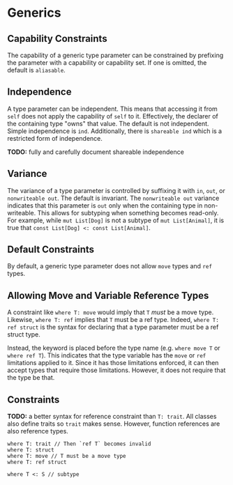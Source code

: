 # Generics

## Capability Constraints

The capability of a generic type parameter can be constrained by prefixing the parameter with a
capability or capability set. If one is omitted, the default is `aliasable`.

## Independence

A type parameter can be independent. This means that accessing it from `self` does not apply the
capability of `self` to it. Effectively, the declarer of the containing type "owns" that value. The
default is not independent. Simple independence is `ind`. Additionally, there is `shareable ind`
which is a restricted form of independence.

**TODO:** fully and carefully document shareable independence

## Variance

The variance of a type parameter is controlled by suffixing it with `in`, `out`, or `nonwriteable
out`. The default is invariant. The `nonwriteable out` variance indicates that this parameter is
`out` only when the containing type in non-writeable. This allows for subtyping when something
becomes read-only. For example, while `mut List[Dog]` is not a subtype of `mut List[Animal]`, it is
true that `const List[Dog] <: const List[Animal]`.

## Default Constraints

By default, a generic type parameter does not allow `move` types and `ref` types.

## Allowing Move and Variable Reference Types

A constraint like `where T: move` would imply that `T` *must* be a move type. Likewise, `where T:
ref` implies that `T` must be a ref type. Indeed, `where T: ref struct` is the syntax for declaring
that a type parameter must be a ref struct type.

Instead, the keyword is placed before the type name (e.g. `where move T` or `where ref T`). This
indicates that the type variable has the `move` or `ref` limitations applied to it. Since it has
those limitations enforced, it can then accept types that require those limitations. However, it
does not require that the type be that.

## Constraints

**TODO:** a better syntax for reference constraint than `T: trait`. All classes also define traits
so `trait` makes sense. However, function references are also reference types.

```azoth
where T: trait // Then `ref T` becomes invalid
where T: struct
where T: move // T must be a move type
where T: ref struct

where T <: S // subtype
```
